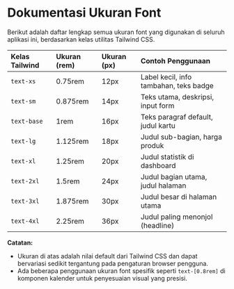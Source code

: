# Dokumentasi Ukuran Font

Berikut adalah daftar lengkap semua ukuran font yang digunakan di seluruh aplikasi ini, berdasarkan kelas utilitas Tailwind CSS.

| Kelas Tailwind | Ukuran (rem) | Ukuran (px) | Contoh Penggunaan                      |
| :--------------- | :----------- | :---------- | :------------------------------------- |
| `text-xs`        | 0.75rem      | 12px        | Label kecil, info tambahan, teks badge |
| `text-sm`        | 0.875rem     | 14px        | Teks utama, deskripsi, input form      |
| `text-base`      | 1rem         | 16px        | Teks paragraf default, judul kartu     |
| `text-lg`        | 1.125rem     | 18px        | Judul sub-bagian, harga produk         |
| `text-xl`        | 1.25rem      | 20px        | Judul statistik di dashboard           |
| `text-2xl`       | 1.5rem       | 24px        | Judul bagian utama, judul halaman      |
| `text-3xl`       | 1.875rem     | 30px        | Judul besar di halaman utama           |
| `text-4xl`       | 2.25rem      | 36px        | Judul paling menonjol (headline)       |

**Catatan:**
- Ukuran di atas adalah nilai default dari Tailwind CSS dan dapat bervariasi sedikit tergantung pada pengaturan browser pengguna.
- Ada beberapa penggunaan ukuran font spesifik seperti `text-[0.8rem]` di komponen kalender untuk penyesuaian visual yang presisi.
